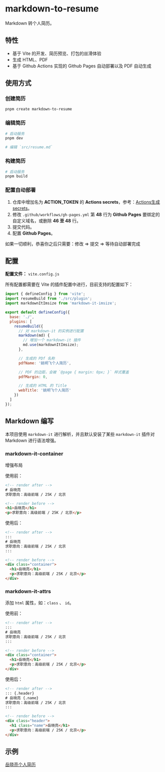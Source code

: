 # markdown-to-resume

Markdown 转个人简历。

## 特性

- 基于 Vite 的开发、简历预览、打包的丝滑体验
- 生成 HTML、PDF
- 基于 Github Actions 实现的 Github Pages 自动部署以及 PDF 自动生成

## 使用方式

### 创建简历

``` bash
pnpm create markdown-to-resume
```

### 编辑简历

``` bash
# 启动服务
pnpm dev

# 编辑 `src/resume.md`
```
### 构建简历

``` bash
# 启动服务
pnpm build
```


### 配置自动部署
1. 仓库中增加名为 **ACTION_TOKEN** 的 **Actions secrets**，参考：[Actions生成 secrets](https://www.jianshu.com/p/5afbd53e1700)。
1. 修改 `.github/workflows/gh-pages.yml` 第 **48** 行为 **Github Pages** 要绑定的自定义域名，或删除 **46 至 48** 行。
1. 提交代码。
1. 配置 **Github Pages**。

如果一切顺利，恭喜你之后只需要：修改 => 提交 => 等待自动部署完成

## 配置

**配置文件：** `vite.config.js`

所有配置都需要在 Vite 的插件配置中进行，目前支持的配置如下：

```js
import { defineConfig } from 'vite';
import resumeBuild from './src/plugin';
import markdownItImsize from 'markdown-it-imsize';

export default defineConfig({
  base: './',
  plugins: [
    resumeBuild({
      // 对 markdown-it 的实例进行配置
      markdown(md) {
        // 增加一个 markdown-it 插件
        md.use(markdownItImsize);
      },

      // 生成的 PDf 名称
      pdfName: '姚明飞个人简历',

      // PDF 的边距，会被 `@page { margin: 0px; }` 样式覆盖
      pdfMargin: 0,

      // 生成的 HTML 的 Title
      webTitle: '姚明飞个人简历'
    })
  ]
});
```

## Markdown 编写

本项目使用 `markdown-it` 进行解析，并且默认安装了某些 `markdown-it` 插件对 Markdown 进行语法增强。

### markdown-it-container

增强布局

使用前：
``` html
<!-- render after -->
# 岳晓亮
求职意向：高级前端 / 25K / 北京

<!-- render before -->
<h1>岳晓亮</h1>
<p>求职意向：高级前端 / 25K / 北京</p>
```

使用后：
``` html
<!-- render after -->
:::
# 岳晓亮
求职意向：高级前端 / 25K / 北京
:::

<!-- render before -->
<div class="container">
  <h1>岳晓亮</h1>
  <p>求职意向：高级前端 / 25K / 北京</p>
</div>
```

### markdown-it-attrs

添加 `html` 属性，如：`class` 、 `id`。

使用前：
``` html
<!-- render after -->
:::
# 岳晓亮
求职意向：高级前端 / 25K / 北京
:::

<!-- render before -->
<div class="container">
  <h1>岳晓亮</h1>
  <p>求职意向：高级前端 / 25K / 北京</p>
</div>
```

使用后：
``` html
<!-- render after -->
::: {.header}
# 岳晓亮 {.name}
求职意向：高级前端 / 25K / 北京
:::

<!-- render before -->
<div class="header">
  <h1 class="name">岳晓亮</h1>
  <p>求职意向：高级前端 / 25K / 北京</p>
</div>
```

## 示例

[岳晓亮个人简历](https://resume.yuexiaoliang.com)
